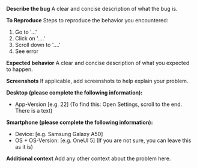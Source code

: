 **Describe the bug**
A clear and concise description of what the bug is.

**To Reproduce**
Steps to reproduce the behavior you encountered:
1. Go to '...'
2. Click on '....'
3. Scroll down to '....'
4. See error

**Expected behavior**
A clear and concise description of what you expected to happen.

**Screenshots**
If applicable, add screenshots to help explain your problem.

**Desktop (please complete the following information):**
 - App-Version [e.g. 22] (To find this: Open Settings, scroll to the end. There is a text)

**Smartphone (please complete the following information):**
 - Device: [e.g. Samsung Galaxy A50]
 - OS + OS-Version: [e.g. OneUI 5] (If you are not sure, you can leave this as it is)

**Additional context**
Add any other context about the problem here.
